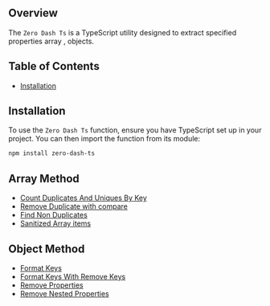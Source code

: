 ## Overview

The `Zero Dash Ts` is a TypeScript utility designed to extract specified properties array , objects.

## Table of Contents

- [Installation](#installation)

## Installation

To use the `Zero Dash Ts` function, ensure you have TypeScript set up in your project. You can then import the function from its module:

```bash
npm install zero-dash-ts
```

## Array Method

- [Count Duplicates And Uniques By Key](./src/array-method/gest/countDuplicatesAndUniquesByKey.md)
- [Remove Duplicate with compare](./src/array-method/gest/removeDuplicates_and_removeDuplicatesCompare_description.md)
- [Find Non Duplicates](./src/array-method/gest/findNonDuplicateItems_description.md)
- [Sanitized Array items](./src/array-method/gest/sanitizedArray.md)

## Object Method

- [Format Keys](./src/object-method/gest/formatObject.md)
- [Format Keys With Remove Keys](./src/object-method/gest/formatKeysWithRemoveKeys.md)
- [Remove Properties](./src/object-method/gest/removeProperties.md)
- [Remove Nested Properties](./src/object-method/gest/removeNestedProperties.md)
